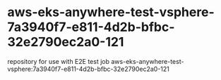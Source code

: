 # aws-eks-anywhere-test-vsphere-7a3940f7-e811-4d2b-bfbc-32e2790ec2a0-121
repository for use with E2E test job aws-eks-anywhere-test-vsphere:7a3940f7-e811-4d2b-bfbc-32e2790ec2a0-121
